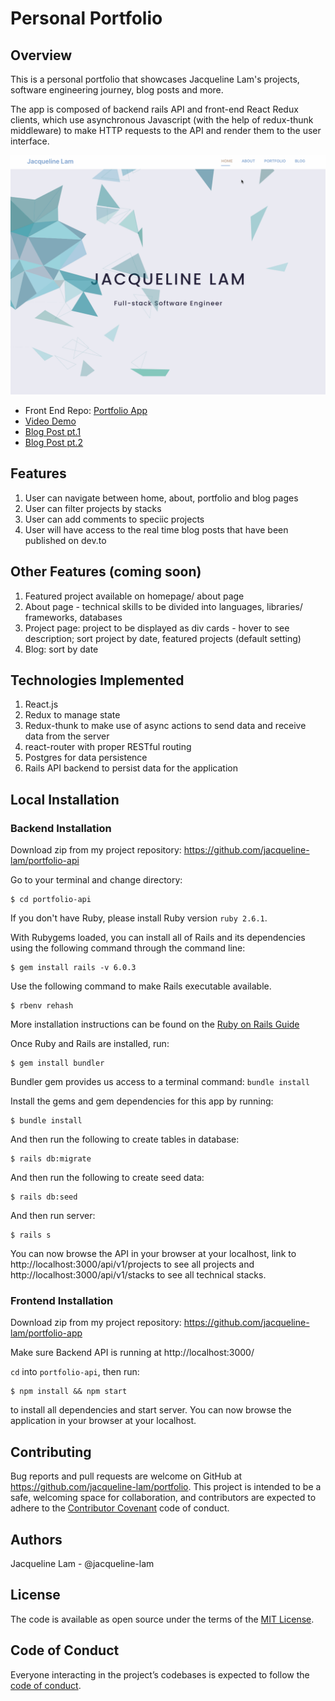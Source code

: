 # Personal Portfolio
## Overview
This is a personal portfolio that showcases Jacqueline Lam's projects, software engineering journey, blog posts and more.

The app is composed of backend rails API and front-end React Redux clients, which use asynchronous Javascript (with the help of redux-thunk middleware) to make HTTP requests to the API and render them to the user interface.

![Portfolio Demo](./app/assets/images/portfolio-quick-demo.gif)

* Front End Repo: [Portfolio App](https://github.com/jacqueline-lam/portfolio-app)
* [Video Demo](https://www.youtube.com/watch?v=cTw0wAnVo1c&t=16s)
* [Blog Post pt.1](https://dev.to/jacquelinelam/building-my-personal-portfolio-with-react-redux-pt-1-522k)
* [Blog Post pt.2](https://dev.to/jacquelinelam/building-my-personal-portfolio-with-react-redux-pt-2-3f7o)

## Features
1. User can navigate between home, about, portfolio and blog pages
2. User can filter projects by stacks
3. User can add comments to speciic projects
4. User will have access to the real time blog posts that have been published on dev.to
## Other Features (coming soon)
1. Featured project available on homepage/ about page
2. About page - technical skills to be divided into languages, libraries/ frameworks, databases
3. Project page: project to be displayed as div cards - hover to see description; sort project by date, featured projects (default setting)
4. Blog: sort by date


## Technologies Implemented
1. React.js
2. Redux to manage state
3. Redux-thunk to make use of async actions to send data and receive data from the server
4. react-router with proper RESTful routing
5. Postgres for data persistence
6. Rails API backend to persist data for the application

## Local Installation

### Backend Installation
Download zip from my project repository: https://github.com/jacqueline-lam/portfolio-api

Go to your terminal and change directory:

    $ cd portfolio-api

If you don't have Ruby, please install Ruby version `ruby 2.6.1`.

 With Rubygems loaded, you can install all of Rails and its dependencies using the following command through the command line:

    $ gem install rails -v 6.0.3

Use the following command to make Rails executable available.

    $ rbenv rehash

More installation instructions can be found on the [Ruby on Rails Guide](https://guides.rubyonrails.org/v5.0/getting_started.html#installing-rails)

Once Ruby and Rails are installed, run:

    $ gem install bundler


Bundler gem provides us access to a terminal command: `bundle install`

Install the gems and gem dependencies for this app by running:

    $ bundle install

And then run the following to create tables in database:

    $ rails db:migrate

And then run the following to create seed data:

    $ rails db:seed

And then run server:

    $ rails s

You can now browse the API in your browser at your localhost, link to http://localhost:3000/api/v1/projects to see all projects and http://localhost:3000/api/v1/stacks to see all technical stacks.

### Frontend Installation
Download zip from my project repository: https://github.com/jacqueline-lam/portfolio-app

Make sure Backend API is running at http://localhost:3000/

`cd` into `portfolio-api`, then run:

    $ npm install && npm start

to install all dependencies and start server. You can now browse the application in your browser at your localhost.

## Contributing
Bug reports and pull requests are welcome on GitHub at https://github.com/jacqueline-lam/portfolio. This project is intended to be a safe, welcoming space for collaboration, and contributors are expected to adhere to the [Contributor Covenant](http://contributor-covenant.org) code of conduct.

## Authors
Jacqueline Lam - @jacqueline-lam

## License

The code is available as open source under the terms of the [MIT License](https://opensource.org/licenses/MIT).

## Code of Conduct

Everyone interacting in the project’s codebases is expected to follow the [code of conduct](https://github.com/jacqueline-lam/bolderer_sinatra_app/blob/master/CODE_OF_CONDUCT.md).
